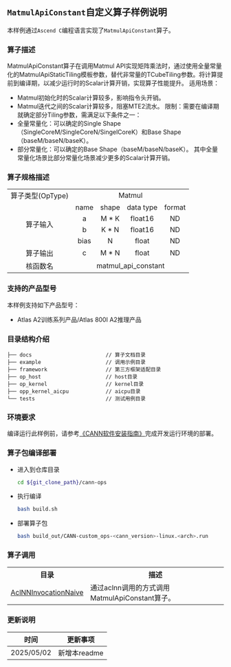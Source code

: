 ## `MatmulApiConstant`自定义算子样例说明 
本样例通过`Ascend C`编程语言实现了`MatmulApiConstant`算子。

### 算子描述
MatmulApiConstant算子在调用Matmul API实现矩阵乘法时，通过使用全量常量化的MatmulApiStaticTiling模板参数，替代非常量的TCubeTiling参数。将计算提前到编译期，以减少运行时的Scalar计算开销，实现算子性能提升。
适用场景：
  - Matmul初始化时的Scalar计算较多，影响指令头开销。
  - Matmul迭代之间的Scalar计算较多，阻塞MTE2流水。
限制：需要在编译期就确定部分Tiling参数，需满足以下条件之一：
  - 全量常量化：可以确定的Single Shape（SingleCoreM/SingleCoreN/SingelCoreK）和Base Shape（baseM/baseN/baseK）。
  - 部分常量化：可以确定的Base Shape（baseM/baseN/baseK）。
其中全量常量化场景比部分常量化场景减少更多的Scalar计算开销。

### 算子规格描述

<table>
<tr><td rowspan="1" align="center">算子类型(OpType)</td><td colspan="4" align="center">Matmul</td></tr>
</tr>
<tr><td rowspan="4" align="center">算子输入</td><td align="center">name</td><td align="center">shape</td><td align="center">data type</td><td align="center">format</td></tr>
<tr><td align="center">a</td><td align="center">M * K</td><td align="center">float16</td><td align="center">ND</td></tr>
<tr><td align="center">b</td><td align="center">K * N</td><td align="center">float16</td><td align="center">ND</td></tr>
<tr><td align="center">bias</td><td align="center">N</td><td align="center">float</td><td align="center">ND</td></tr>
</tr>
</tr>
<tr><td rowspan="1" align="center">算子输出</td><td align="center">c</td><td align="center">M * N</td><td align="center">float</td><td align="center">ND</td></tr>
</tr>
<tr><td rowspan="1" align="center">核函数名</td><td colspan="4" align="center">matmul_api_constant</td></tr>
</table>

### 支持的产品型号
本样例支持如下产品型号：
- Atlas A2训练系列产品/Atlas 800I A2推理产品

### 目录结构介绍
```
├── docs                        // 算子文档目录
├── example                     // 调用示例目录
├── framework                   // 第三方框架适配目录
├── op_host                     // host目录
├── op_kernel                   // kernel目录
├── opp_kernel_aicpu            // aicpu目录
└── tests                       // 测试用例目录
```

### 环境要求
编译运行此样例前，请参考[《CANN软件安装指南》](https://hiascend.com/document/redirect/CannCommunityInstSoftware)完成开发运行环境的部署。

### 算子包编译部署
  - 进入到仓库目录

    ```bash
    cd ${git_clone_path}/cann-ops
    ```

  - 执行编译

    ```bash
    bash build.sh
    ```

  - 部署算子包

    ```bash
    bash build_out/CANN-custom_ops-<cann_version>-linux.<arch>.run
    ```
### 算子调用
<table>
    <th>目录</th><th>描述</th>
    <tr>
        <td><a href="./examples/AclNNInvocationNaive"> AclNNInvocationNaive</td><td>通过aclnn调用的方式调用MatmulApiConstant算子。</td>
    </tr>
</table>

### 更新说明
| 时间 | 更新事项 |
|----|------|
| 2025/05/02 | 新增本readme |

